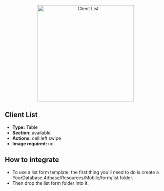 <p align="center"><img src="https://github.com/4d-for-ios/4d-for-ios-form-list-ClientList/blob/master/template.gif" alt="Client List" height="auto" width="300"></p>

## Client List

* **Type:** Table
* **Section:** available
* **Actions:** cell left swipe
* **Image required:** no

## How to integrate

* To use a list form template, the first thing you'll need to do is create a YourDatabase.4dbase/Resources/Mobile/form/list folder.
* Then drop the list form folder into it.
